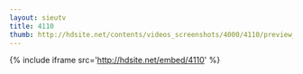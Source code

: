 ```yaml
---
layout: sieutv
title: 4110
thumb: http://hdsite.net/contents/videos_screenshots/4000/4110/preview_360p.mp4.jpg
---
```

{% include iframe src='http://hdsite.net/embed/4110' %}
 
